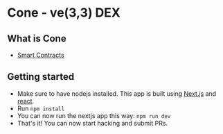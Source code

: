 # Cone - ve(3,3) DEX

## What is Cone
- [Smart Contracts](https://github.com/cone-exchange/cone-contracts)

## Getting started
- Make sure to have nodejs installed. This app is built using [Next.js](https://nextjs.org/learn/basics/create-nextjs-app) and [react](https://reactjs.org/docs/getting-started.html).
- Run `npm install`
- You can now run the nextjs app this way: `npm run dev`
- That's it! You can now start hacking and submit PRs.
